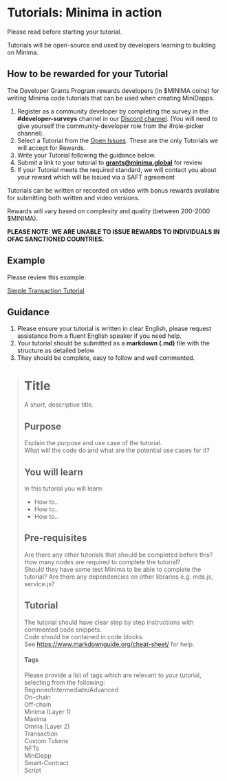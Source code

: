 # Tutorials: Minima in action

Please read before starting your tutorial. 

Tutorials will be open-source and used by developers learning to building on Minima.

## How to be rewarded for your Tutorial

The Developer Grants Program rewards developers (in $MINIMA coins) for writing Minima code tutorials that can be used when creating MiniDapps.

1. Register as a community developer by completing the survey in the **#developer-surveys** channel in our [Discord channel](https://discord.gg/minima). (You will need to give yourself the community-developer role from the #role-picker channel).
2. Select a Tutorial from the [Open Issues](https://github.com/minima-global/Tutorials/issues). These are the only Tutorials we will accept for Rewards.
3. Write your Tutorial following the guidance below. 
4. Submit a link to your tutorial to **grants@minima.global** for review
5. If your Tutorial meets the required standard, we will contact you about your reward which will be issued via a SAFT agreement

Tutorials can be written or recorded on video with bonus rewards available for submitting both written and video versions.

Rewards will vary based on complexity and quality (between 200-2000 $MINIMA).

**PLEASE NOTE: WE ARE UNABLE TO ISSUE REWARDS TO INDIVIDUALS IN OFAC SANCTIONED COUNTRIES.**

## Example
Please review this example:

[Simple Transaction Tutorial](https://github.com/minima-global/Tutorials/blob/main/Example-Basic_Transaction_Tutorial.md)

## Guidance

1. Please ensure your tutorial is written in clear English, please request assistance from a fluent English speaker if you need help. 
2. Your tutorial should be submitted as a **markdown (.md)** file with the structure as detailed below
3. They should be complete, easy to follow and well commented.

> # Title
> A short, descriptive title.
> 
> ## Purpose
> Explain the purpose and use case of the tutorial.<br/>
> What will the code do and what are the potential use cases for it?
> 
> ## You will learn
> In this tutorial you will learn:
> - How to..
> - How to..
> - How to..
> 
> ## Pre-requisites
> Are there any other tutorials that should be completed before this? <br/>
> How many nodes are required to complete the tutorial?<br/>
> Should they have some test Minima to be able to complete the tutorial?
> Are there any dependencies on other libraries e.g. mds.js, service.js?<br/>
>
> ## Tutorial
> The tutorial should have clear step by step instructions with commented code snippets.<br/>
> Code should be contained in code blocks. <br/>
> See https://www.markdownguide.org/cheat-sheet/ for help.
> 
> #### Tags
> Please provide a list of tags which are relevant to your tutorial, selecting from the following:<br/>
> Beginner/Intermediate/Advanced<br/>
> On-chain<br/>
> Off-chain<br/>
> Minima (Layer 1)<br/>
> Maxima<br/>
> Omnia (Layer 2)<br/>
> Transaction<br/>
> Custom Tokens<br/>
> NFTs<br/>
> MiniDapp<br/>
> Smart-Contract<br/>
> Script<br/>
